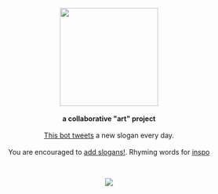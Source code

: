 <p align="center">
  <img src="https://pbs.twimg.com/profile_images/833740986220044288/GOfi6QUd_400x400.jpg" height="200px"/>
  <br><br>
  <b>a collaborative "art" project</b>
  <br><br>
  <a href="https://twitter.com/_nikebot">This bot tweets</a> a new slogan every day.
  <br><br>
  You are encouraged to <a href="https://github.com/siddharthkp/just-do-it-pls/blob/master/slogans.json">add slogans!</a>. Rhyming words for <a href="https://www.rhymezone.com/r/rhyme.cgi?Word=do&typeofrhyme=adv">inspo</a>
</p>

&nbsp;&nbsp;

<p align="center">
  <img src="https://raw.githubusercontent.com/siddharthkp/just-do-it-pls/main/tweet.png" />
</p>
